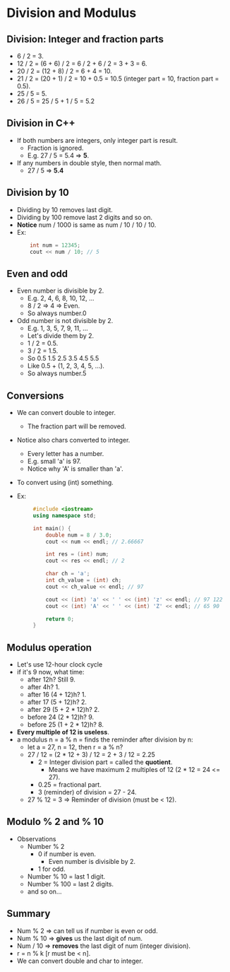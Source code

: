 # Division and Modulus

## Division: Integer and fraction parts

- 6 / 2 = 3.
- 12 / 2 = (6 + 6) / 2 = 6 / 2 + 6 / 2 = 3 + 3 = 6.
- 20 / 2 = (12 + 8) / 2 = 6 + 4 = 10.
- 21 / 2 = (20 + 1) / 2 = 10 + 0.5 = 10.5 (integer part = 10, fraction part = 0.5).
- 25 / 5 = 5.
- 26 / 5 = 25 / 5 + 1 / 5 = 5.2

## Division in C++

- If both numbers are integers, only integer part is result.
  - Fraction is ignored.
  - E.g. 27 / 5 = 5.4 => **5**.
- If any numbers in double style, then normal math.
  - 27 / 5 => **5.4**

## Division by 10

- Dividing by 10 removes last digit.
- Dividing by 100 remove last 2 digits and so on.
- **Notice** num / 1000 is same as num / 10 / 10 / 10.
- Ex:
  ```C++
      int num = 12345;
      cout << num / 10; // 5
  ```

## Even and odd

- Even number is divisible by 2.
  - E.g. 2, 4, 6, 8, 10, 12, ...
  - 8 / 2 => 4 => Even.
  - So always number.0
- Odd number is not divisible by 2.
  - E.g. 1, 3, 5, 7, 9, 11, ...
  - Let's divide them by 2.
  - 1 / 2 = 0.5.
  - 3 / 2 = 1.5.
  - So 0.5 1.5 2.5 3.5 4.5 5.5
  - Like 0.5 + (1, 2, 3, 4, 5, ...).
  - So always number.5

## Conversions

- We can convert double to integer.
  - The fraction part will be removed.
- Notice also chars converted to integer.
  - Every letter has a number.
  - E.g. small 'a' is 97.
  - Notice why 'A' is smaller than 'a'.
- To convert using (int) something.
- Ex:

  ```C++
       #include <iostream>
       using namespace std;

       int main() {
           double num = 8 / 3.0;
           cout << num << endl; // 2.66667

           int res = (int) num;
           cout << res << endl; // 2

           char ch = 'a';
           int ch_value = (int) ch;
           cout << ch_value << endl; // 97

           cout << (int) 'a' << ' ' << (int) 'z' << endl; // 97 122
           cout << (int) 'A' << ' ' << (int) 'Z' << endl; // 65 90

           return 0;
       }
  ```

## Modulus operation

- Let's use 12-hour clock cycle
- if it's 9 now, what time:
  - after 12h? Still 9.
  - after 4h? 1.
  - after 16 (4 + 12)h? 1.
  - after 17 (5 + 12)h? 2.
  - after 29 (5 + 2 \* 12)h? 2.
  - before 24 (2 \* 12)h? 9.
  - before 25 (1 + 2 \* 12)h? 8.
- **Every multiple of 12 is useless**.
- a modulus n = a % n = finds the reminder after division by n:
  - let a = 27, n = 12, then r = a % n?
  - 27 / 12 = (2 \* 12 + 3) / 12 = 2 + 3 / 12 = 2.25
    - 2 = Integer division part = called the **quotient**.
      - Means we have maximum 2 multiples of 12 (2 \* 12 = 24 <= 27).
    - 0.25 = fractional part.
    - 3 (reminder) of division = 27 - 24.
  - 27 % 12 = 3 => Reminder of division (must be < 12).

## Modulo % 2 and % 10

- Observations
  - Number % 2
    - 0 if number is even.
      - Even number is divisible by 2.
    - 1 for odd.
  - Number % 10 = last 1 digit.
  - Number % 100 = last 2 digits.
  - and so on...

## Summary

- Num % 2 => can tell us if number is even or odd.
- Num % 10 => **gives** us the last digit of num.
- Num / 10 => **removes** the last digit of num (integer division).
- r = n % k [r must be < n].
- We can convert double and char to integer.

